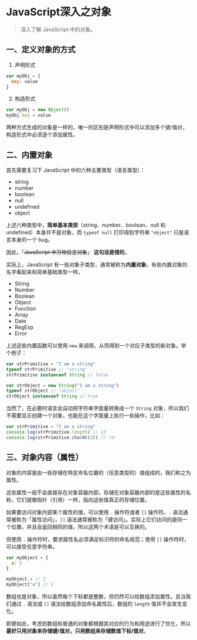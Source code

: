 # JavaScript深入之对象

> 深入了解 JavaScript 中的对象。

## 一、定义对象的方式

1. 声明形式

```javascript
var myObj = {
  key: value
}
```

2. 构造形式

```javascript
var myObj = new Object()
myObj.key = value
```

两种方式生成的对象是一样的，唯一的区别是声明形式中可以添加多个键/值对，构造形式中必须逐个添加属性。

## 二、内置对象

首先需要复习下 JavaScript 中的六种主要类型（语言类型）：

* string
* number
* boolean
* null
* undefined
* object

上述六种类型中，**简单基本类型**（string、number、boolean、null 和 undefined）本身并不是对象，而 `typeof null` 打印得到字符串 `"object"` 只是语言本身的一个 bug。

因此，「~~JavaScript 中万物皆是对象~~」 **这句话是错的**。

实际上，JavaScript 有一些对象子类型，通常被称为**内置对象**，有些内置对象的名字看起来和简单基础类型一样。

* String
* Number
* Boolean
* Object
* Function
* Array
* Date
* RegExp
* Error

上述这些内置函数可以使用 `new` 来调用，从而得到一个对应子类型的新对象。举个例子：

```javascript
var strPrimitive = "I am a string"
typeof strPrimitive // "string"
strPrimitive instanceof String // false

var strObject = new String("I am a string")
typeof strObject // "object"
strObject instanceof String // true
```

当然了，在必要时语言会自动把字符串字面量转换成一个 `String` 对象，所以我们不需要显示创建一个对象，也能在这个字面量上执行一些操作，比如：

```javascript
var strPrimitive = "I am a string"
console.log(strPrimitive.length) // 13
console.log(strPrimitive.charAt(3)) // "m"
```

## 三、对象内容（属性）

对象的内容是由一些存储在特定命名位置的（任意类型的）值组成的，我们称之为属性。

这些属性一般不会直接存在对象容器内部，存储在对象容器内部的是这些属性的名称，它们就像指针（引用）一样，指向这些值真正的存储位置。

如果要访问对象内部某个属性的值，可以使用 `.` 操作符或者 `[]` 操作符。`.` 语法通常被称为「属性访问」，`[]` 语法通常被称为「键访问」。实际上它们访问的是同一个位置，并且会返回相同的值，所以这两个术语是可以互换的。

但使用 `.` 操作符时，要求属性名必须满足标识符的命名规范；使用 `[]` 操作符时，可以接受任意字符串。

```javascript
var myObject = {
  a: 2
}

myObject.a // 2
myObject["a"] // 2
```

数组也是对象，所以虽然每个下标都是整数，但仍然可以给数组添加属性。且当我们通过 `.` 语法或 `[]` 语法给数组添加命名属性后，数组的 `length` 值并不会发生变化。

即便如此，考虑到数组和普通的对象都根据其对应的行为和用途进行了优化，所以**最好只用对象来存储键/值对，只用数组来存储数值下标/值对**。


